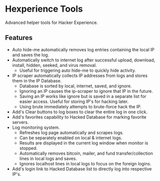 # Hexperience Tools
Advanced helper tools for Hacker Experience.
## Features
* Auto hide-me automatically removes log entries containing the local IP and saves the log.
* Automatically switch to internet log after successful upload, download, install, hidden, seeked, and virus removal.
  * Useful for triggering auto hide-me to quickly hide activity.
* IP scraper automatically collects IP addresses from logs and stores them in the IP Database.
  * Database is sorted by local, internet, saved, and ignore.
  * Ignoring an IP causes the ip-scraper to ignore that IP in the future.
  * Saving an IP works like ignore but is saved in a separate list for easier access. Useful for storing IP's for hacking later.
  * Using brute immediately attempts to brute-force hack the IP.
* Add's Clear buttons to log boxes to clear the entire log in one click.
* Add's favorites capability to Hacked Database for marking favorite servers.
* Log monitoring system.
  * Refreshes log page automatically and scrapes logs.
  * Can be separately enabled on local & internet logs.
  * Results are displayed in the current log window when monitor is stopped.
  * Automatically removes bitcoin, mailer, and fund transfer/collection lines in local logs and saves.
  * Ignores localhost lines in local logs to focus on the foreign logins.
* Add's login link to Hacked Database list to directly log into respective IP's.
